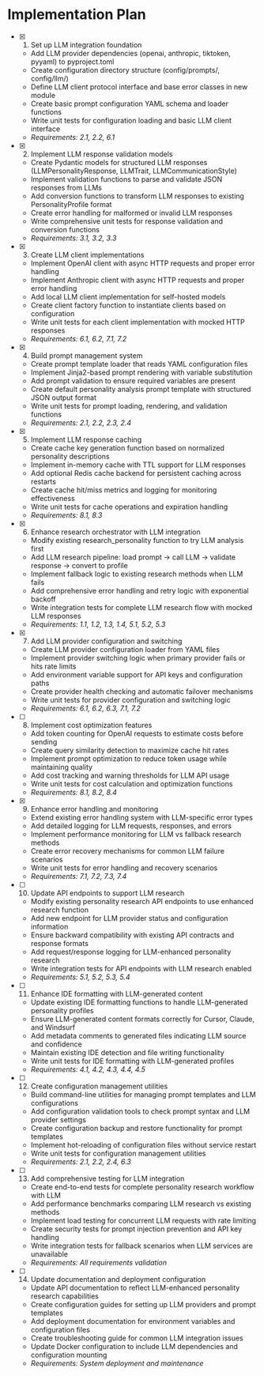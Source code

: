# Implementation Plan

- [x] 1. Set up LLM integration foundation
  - Add LLM provider dependencies (openai, anthropic, tiktoken, pyyaml) to pyproject.toml
  - Create configuration directory structure (config/prompts/, config/llm/)
  - Define LLM client protocol interface and base error classes in new module
  - Create basic prompt configuration YAML schema and loader functions
  - Write unit tests for configuration loading and basic LLM client interface
  - _Requirements: 2.1, 2.2, 6.1_

- [x] 2. Implement LLM response validation models
  - Create Pydantic models for structured LLM responses (LLMPersonalityResponse, LLMTrait, LLMCommunicationStyle)
  - Implement validation functions to parse and validate JSON responses from LLMs
  - Add conversion functions to transform LLM responses to existing PersonalityProfile format
  - Create error handling for malformed or invalid LLM responses
  - Write comprehensive unit tests for response validation and conversion functions
  - _Requirements: 3.1, 3.2, 3.3_

- [x] 3. Create LLM client implementations
  - Implement OpenAI client with async HTTP requests and proper error handling
  - Implement Anthropic client with async HTTP requests and proper error handling
  - Add local LLM client implementation for self-hosted models
  - Create client factory function to instantiate clients based on configuration
  - Write unit tests for each client implementation with mocked HTTP responses
  - _Requirements: 6.1, 6.2, 7.1, 7.2_

- [x] 4. Build prompt management system
  - Create prompt template loader that reads YAML configuration files
  - Implement Jinja2-based prompt rendering with variable substitution
  - Add prompt validation to ensure required variables are present
  - Create default personality analysis prompt template with structured JSON output format
  - Write unit tests for prompt loading, rendering, and validation functions
  - _Requirements: 2.1, 2.2, 2.3, 2.4_

- [x] 5. Implement LLM response caching
  - Create cache key generation function based on normalized personality descriptions
  - Implement in-memory cache with TTL support for LLM responses
  - Add optional Redis cache backend for persistent caching across restarts
  - Create cache hit/miss metrics and logging for monitoring effectiveness
  - Write unit tests for cache operations and expiration handling
  - _Requirements: 8.1, 8.3_

- [x] 6. Enhance research orchestrator with LLM integration
  - Modify existing research_personality function to try LLM analysis first
  - Add LLM research pipeline: load prompt → call LLM → validate response → convert to profile
  - Implement fallback logic to existing research methods when LLM fails
  - Add comprehensive error handling and retry logic with exponential backoff
  - Write integration tests for complete LLM research flow with mocked LLM responses
  - _Requirements: 1.1, 1.2, 1.3, 1.4, 5.1, 5.2, 5.3_

- [x] 7. Add LLM provider configuration and switching
  - Create LLM provider configuration loader from YAML files
  - Implement provider switching logic when primary provider fails or hits rate limits
  - Add environment variable support for API keys and configuration paths
  - Create provider health checking and automatic failover mechanisms
  - Write unit tests for provider configuration and switching logic
  - _Requirements: 6.1, 6.2, 6.3, 7.1, 7.2_

- [ ] 8. Implement cost optimization features
  - Add token counting for OpenAI requests to estimate costs before sending
  - Create query similarity detection to maximize cache hit rates
  - Implement prompt optimization to reduce token usage while maintaining quality
  - Add cost tracking and warning thresholds for LLM API usage
  - Write unit tests for cost calculation and optimization functions
  - _Requirements: 8.1, 8.2, 8.4_

- [x] 9. Enhance error handling and monitoring
  - Extend existing error handling system with LLM-specific error types
  - Add detailed logging for LLM requests, responses, and errors
  - Implement performance monitoring for LLM vs fallback research methods
  - Create error recovery mechanisms for common LLM failure scenarios
  - Write unit tests for error handling and recovery scenarios
  - _Requirements: 7.1, 7.2, 7.3, 7.4_

- [ ] 10. Update API endpoints to support LLM research
  - Modify existing personality research API endpoints to use enhanced research function
  - Add new endpoint for LLM provider status and configuration information
  - Ensure backward compatibility with existing API contracts and response formats
  - Add request/response logging for LLM-enhanced personality research
  - Write integration tests for API endpoints with LLM research enabled
  - _Requirements: 5.1, 5.2, 5.3, 5.4_

- [ ] 11. Enhance IDE formatting with LLM-generated content
  - Update existing IDE formatting functions to handle LLM-generated personality profiles
  - Ensure LLM-generated content formats correctly for Cursor, Claude, and Windsurf
  - Add metadata comments to generated files indicating LLM source and confidence
  - Maintain existing IDE detection and file writing functionality
  - Write unit tests for IDE formatting with LLM-generated profiles
  - _Requirements: 4.1, 4.2, 4.3, 4.4, 4.5_

- [ ] 12. Create configuration management utilities
  - Build command-line utilities for managing prompt templates and LLM configurations
  - Add configuration validation tools to check prompt syntax and LLM provider settings
  - Create configuration backup and restore functionality for prompt templates
  - Implement hot-reloading of configuration files without service restart
  - Write unit tests for configuration management utilities
  - _Requirements: 2.1, 2.2, 2.4, 6.3_

- [ ] 13. Add comprehensive testing for LLM integration
  - Create end-to-end tests for complete personality research workflow with LLM
  - Add performance benchmarks comparing LLM research vs existing methods
  - Implement load testing for concurrent LLM requests with rate limiting
  - Create security tests for prompt injection prevention and API key handling
  - Write integration tests for fallback scenarios when LLM services are unavailable
  - _Requirements: All requirements validation_

- [ ] 14. Update documentation and deployment configuration
  - Update API documentation to reflect LLM-enhanced personality research capabilities
  - Create configuration guides for setting up LLM providers and prompt templates
  - Add deployment documentation for environment variables and configuration files
  - Create troubleshooting guide for common LLM integration issues
  - Update Docker configuration to include LLM dependencies and configuration mounting
  - _Requirements: System deployment and maintenance_